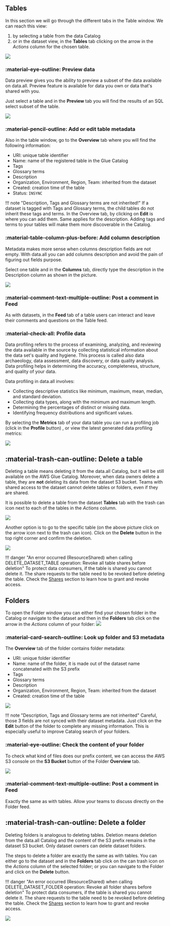 ## **Tables**
In this section we will go through the different tabs in the Table window. We can reach this view:

1. by selecting a table from the data Catalog
2. or in the dataset view, in the **Tables** tab clicking on the arrow in the *Actions* column for the chosen table.

![](pictures/tables/table_dataset.png#zoom#shadow)

### :material-eye-outline: **Preview data**
Data preview gives you the ability to preview a subset of the data available on data.all.
Preview feature is available for data you own or data that's shared with you.

Just select a table and in the **Preview** tab you will find the results of an SQL select subset of the table.

![](pictures/tables/table_preview.png#zoom#shadow)

### :material-pencil-outline: **Add or edit table metadata**
Also in the table window, go to the **Overview** tab where you will find the following information:

- URI: unique table identifier
- Name: name of the registered table in the Glue Catalog
- Tags
- Glossary terms
- Description
- Organization, Environment, Region, Team: inherited from the dataset
- Created: creation time of the table
- Status: `INSYNC`

!!! note "Description, Tags and Glossary terms are not inherited!"
    If a dataset is tagged with Tags and Glossary terms, the child tables do not inherit these tags and terms.
    In the Overview tab, by clicking on **Edit** is where you can add them. Same applies for the description.
    Adding tags and terms to your tables will make them more discoverable in the Catalog.

### :material-table-column-plus-before: **Add column description**
Metadata makes more sense when columns description fields are not empty.
With data.all you can add columns description and avoid the pain of figuring out fields purpose.

Select one table and in the **Columns** tab, directly type the description in the Description column
as shown in the picture.


![](pictures/tables/table_column.png#zoom#shadow)

### :material-comment-text-multiple-outline: **Post a comment in Feed**
As with datasets, in the **Feed** tab of a table users can interact and leave their comments and questions on
the Table feed.

###  :material-check-all: **Profile data**

Data profiling refers to the process of examining, analyzing,
and reviewing the data available in the source by collecting statistical information about the data set's quality and hygiene.
This process is called also data archaeology, data assessment, data discovery, or data quality analysis.
Data profiling helps in determining the accuracy, completeness, structure, and quality of your data.


Data profiling in data.all involves:

- Collecting descriptive statistics like minimum, maximum, mean, median, and standard deviation.
- Collecting data types, along with the minimum and maximum length.
- Determining the percentages of distinct or missing data.
- Identifying frequency distributions and significant values.


By selecting the **Metrics** tab of your data table you can run a profiling job (click in the **Profile** button)
, or view the latest generated data profiling metrics:

![](pictures/tables/table_metrics.png#zoom#shadow)

## :material-trash-can-outline: **Delete a table**
Deleting a table means deleting it from the data.all Catalog, but it will be still available on the AWS Glue Catalog.
Moreover, when data owners
delete a table, they are **not** deleting its data from the dataset S3 bucket. Teams with shared access to the dataset
cannot delete tables or folders, even if they are shared.

It is possible to delete a table from the dataset **Tables** tab with the trash can icon next to each of the
tables in the *Actions* column.

![](pictures/tables/table_delete.png#zoom#shadow)

Another option is to go to the specific table (on the above picture click on the arrow icon next to the trash can icon).
Click on the **Delete** button in the top right corner and confirm the deletion.

![](pictures/tables/table_delete_2.png#zoom#shadow)

!!! danger "An error occurred (ResourceShared) when calling DELETE_DATASET_TABLE operation: Revoke all table shares before deletion"
    To protect data consumers, if the table is shared you cannot delete it. The share requests to the table need to be
    revoked before deleting the table. Check the <a href="shares.html">Shares</a> section to learn how to grant and
    revoke access.

## **Folders**
To open the Folder window you can either find your chosen folder in the Catalog or navigate to the dataset and
then in the **Folders** tab click on the arrow in the *Actions* column of your folder:
![](pictures/tables/folder_1.png#zoom#shadow)


### :material-card-search-outline: **Look up folder and S3 metadata**
The **Overview** tab of the folder contains folder metadata:
- URI: unique folder identifier
- Name: name of the folder, it is made out of the dataset name concatenated with the S3 prefix
- Tags
- Glossary terms
- Description
- Organization, Environment, Region, Team: inherited from the dataset
- Created: creation time of the table

![](pictures/tables/folder_2.png#zoom#shadow)

!!! note "Description, Tags and Glossary terms are not inherited"
    Careful, those 3 fields are not synced with their dataset metadata. Just click on
    the **Edit** button of the folder to complete any missing information. This is especially useful to
    improve Catalog search of your folders.

### :material-eye-outline: **Check the content of your folder**

To check what kind of files does our prefix content, we can access the AWS S3 console on the **S3 Bucket** button
of the Folder **Overview** tab.


![](pictures/tables/folder_3.png#zoom#shadow)

### :material-comment-text-multiple-outline: **Post a comment in Feed**
Exactly the same as with tables. Allow your teams to discuss directly on the Folder feed.


## :material-trash-can-outline: **Delete a folder**
Deleting folders is analogous to deleting tables. Deletion means deletion from the data.all Catalog and the content
of the S3 prefix remains in the dataset S3 bucket. Only dataset owners can delete dataset folders.

The steps to delete a folder are exactly the same as with tables. You can either go to the dataset and in the
**Folders** tab click on the can trash icon on the *Actions* column of the selected folder; or you can navigate to the
Folder and click on the **Delete** button.

!!! danger "An error occurred (ResourceShared) when calling DELETE_DATASET_FOLDER operation: Revoke all folder shares before deletion"
    To protect data consumers, if the table is shared you cannot delete it. The share requests to the table need to be
    revoked before deleting the table. Check the <a href="shares.html">Shares</a> section to learn how to grant and
    revoke access.

![](pictures/tables/folder_delete.png#zoom#shadow)
